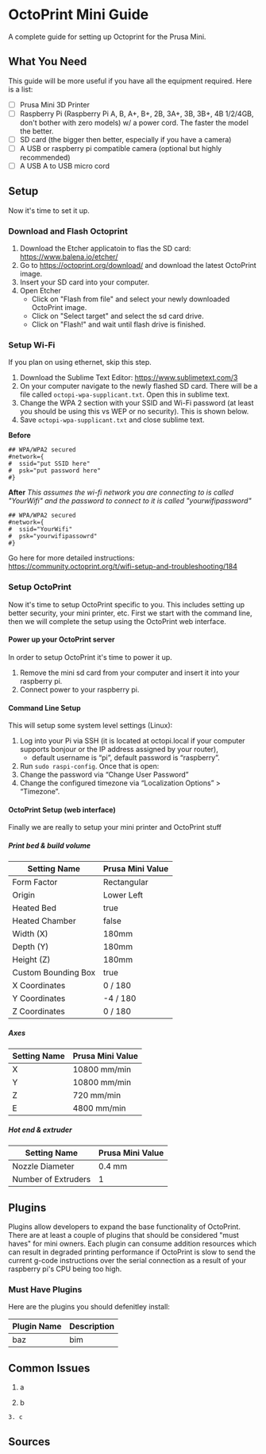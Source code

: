 # OctoPrint Mini Guide
A complete guide for setting up Octoprint for the Prusa Mini.

## What You Need
This guide will be more useful if you have all the equipment required. Here is a list:

- [ ] Prusa Mini 3D Printer
- [ ] Raspberry Pi (Raspberry Pi A, B, A+, B+, 2B, 3A+, 3B, 3B+, 4B 1/2/4GB, don't bother with zero models) w/ a power cord. The faster the model the better.
- [ ] SD card (the bigger then better, especially if you have a camera)
- [ ] A USB or raspberry pi compatible camera (optional but highly recommended)
- [ ] A USB A to USB micro cord

## Setup
Now it's time to set it up.

### Download and Flash Octoprint

1. Download the Etcher applicatoin to flas the SD card: https://www.balena.io/etcher/
2. Go to https://octoprint.org/download/ and download the latest OctoPrint image.
3. Insert your SD card into your computer.
4. Open Etcher
    - Click on "Flash from file" and select your newly downloaded OctoPrint image.
    - Click on "Select target" and select the sd card drive.
    - Click on "Flash!" and wait until flash drive is finished.

### Setup Wi-Fi
If you plan on using ethernet, skip this step.

1. Download the Sublime Text Editor: https://www.sublimetext.com/3
2. On your computer navigate to the newly flashed SD card. There will be a file called ```octopi-wpa-supplicant.txt```. Open this in sublime text.
3. Change the WPA 2 section with your SSID and Wi-Fi password (at least you should be using this vs WEP or no security). This is shown below.
4. Save ```octopi-wpa-supplicant.txt``` and close sublime text.

__Before__
```
## WPA/WPA2 secured
#network={
#  ssid="put SSID here"
#  psk="put password here"
#}
```
__After__
_This assumes the wi-fi network you are connecting to is called "YourWifi" and the password to connect to it is called "yourwifipassword"_
```
## WPA/WPA2 secured
#network={
#  ssid="YourWifi"
#  psk="yourwifipassowrd"
#}
```
Go here for more detailed instructions: https://community.octoprint.org/t/wifi-setup-and-troubleshooting/184

### Setup OctoPrint
Now it's time to setup OctoPrint specific to you. This includes setting up better security, your mini printer, etc. First we start with the command line, then we will complete the setup using the OctoPrint web interface.

#### Power up your OctoPrint server
In order to setup OctoPrint it's time to power it up.

1. Remove the mini sd card from your computer and insert it into your raspberry pi. 
2. Connect power to your raspberry pi.

#### Command Line Setup
This will setup some system level settings (Linux):

1. Log into your Pi via SSH (it is located at octopi.local if your computer supports bonjour or the IP address assigned by your router), 
    - default username is “pi”, default password is “raspberry”. 
2. Run ```sudo raspi-config```. Once that is open:
3. Change the password via “Change User Password”
4. Change the configured timezone via “Localization Options” > “Timezone”.

#### OctoPrint Setup (web interface)
Finally we are really to setup your mini printer and OctoPrint stuff

##### Print bed & build volume

| Setting Name | Prusa Mini Value |
| --- | --- |
| Form Factor | Rectangular |
| Origin | Lower Left |
| Heated Bed | true |
| Heated Chamber | false |
| Width (X) | 180mm |
| Depth (Y) | 180mm |
| Height (Z) | 180mm |
| Custom Bounding Box | true |
| X Coordinates | 0 / 180 |
| Y Coordinates | -4 / 180 |
| Z Coordinates | 0 / 180|

##### Axes

| Setting Name | Prusa Mini Value |
| --- | --- |
| X | 10800 mm/min |
| Y | 10800 mm/min |
| Z | 720 mm/min |
| E | 4800 mm/min |

##### Hot end & extruder

| Setting Name | Prusa Mini Value |
| --- | --- |
| Nozzle Diameter | 0.4 mm |
| Number of Extruders | 1 |

## Plugins
Plugins allow developers to expand the base functionality of OctoPrint. There are at least a couple of plugins that should be considered "must haves" for mini owners. Each plugin can consume addition resources which can result in degraded printing performance if OctoPrint is slow to send the current g-code instructions over the serial connection as a result of your raspberry pi's CPU being too high. 

### Must Have Plugins
Here are the plugins you should defenitley install:

| Plugin Name | Description |
| --- | --- |
| baz | bim |

## Common Issues

1. a

  2. b
  
    3. c
    
## Sources

